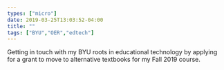 ```yaml
---
types: ["micro"]
date: 2019-03-25T13:03:52-04:00
title: ""
tags: ["BYU","OER","edtech"]
---
```

Getting in touch with my BYU roots in educational technology by applying for a grant to move to alternative textbooks for my Fall 2019 course.

